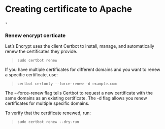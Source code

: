 # Creating certificate to Apache 
‣
### Renew encrypt certicate

Let’s Encrypt uses the client Certbot to install, manage, and automatically renew the certificates they provide. 

>`
sudo certbot renew
`

If you have multiple certificates for different domains and you want to renew a specific certificate, use:


>`
certbot certonly --force-renew -d example.com
`

The --force-renew flag tells Certbot to request a new certificate with the same domains as an existing certificate. The -d flag allows you renew certificates for multiple specific domains.

To verify that the certificate renewed, run:

>`
sudo certbot renew --dry-run
`
